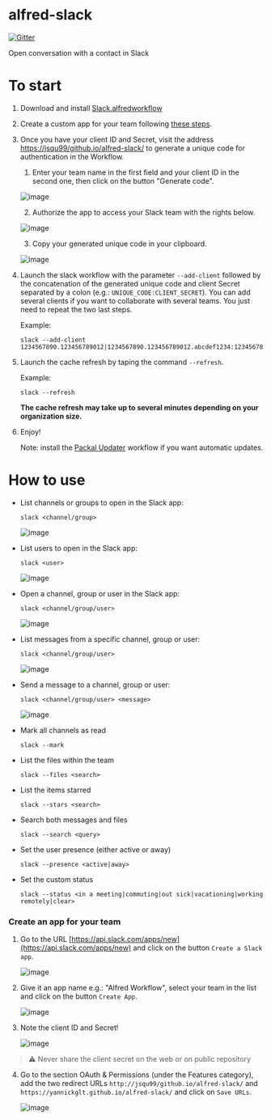 alfred-slack
============

[![Gitter](https://badges.gitter.im/yannickglt/alfred-slack.svg)](https://gitter.im/yannickglt/alfred-slack?utm_source=badge&utm_medium=badge&utm_campaign=pr-badge)

Open conversation with a contact in Slack

# To start
1. Download and install [Slack.alfredworkflow](https://github.com/packal/repository/raw/master/com.yannickglt.alfred2.slack/slack.alfredworkflow)
2. Create a custom app for your team following [these steps](#create-an-app-for-your-team).
3. Once you have your client ID and Secret, visit the address [https://jsqu99/github.io/alfred-slack/](https://yannickglt.github.io/alfred-slack/) to generate a unique code for authentication in the Workflow.
  
    1. Enter your team name in the first field and your client ID in the second one, then click on the button "Generate code".
      
      ![image](https://user-images.githubusercontent.com/1006426/46915167-2494ff80-cfa8-11e8-81cd-25ff613cfdf4.png)
    
    2. Authorize the app to access your Slack team with the rights below. 
      
      ![image](https://user-images.githubusercontent.com/1006426/46915174-38d8fc80-cfa8-11e8-8aae-9b3da44db2c2.png)
    
    3. Copy your generated unique code in your clipboard.
      
      ![image](https://user-images.githubusercontent.com/1006426/46915183-50b08080-cfa8-11e8-9a70-12fe531185e0.png)
      
4. Launch the slack workflow with the parameter `--add-client` followed by the concatenation of the generated unique code and client Secret separated by a colon (e.g.: `UNIQUE_CODE:CLIENT_SECRET`).
You can add several clients if you want to collaborate with several teams. You just need to repeat the two last steps.
  
    Example: 
    ```
    slack --add-client 1234567890.123456789012|1234567890.123456789012.abcdef1234:1234567890abcdef1234567890abcdef
    ```
5. Launch the cache refresh by taping the command `--refresh`.

    Example:
    ```
    slack --refresh
    ```
    **The cache refresh may take up to several minutes depending on your organization size.**
  
6. Enjoy!

   Note: install the [Packal Updater](http://www.packal.org/workflow/packal-updater) workflow if you want automatic updates.

# How to use
- List channels or groups to open in the Slack app:

  ```
  slack <channel/group>
  ```
  ![image](https://cloud.githubusercontent.com/assets/1006426/10527597/a4c81c44-7391-11e5-9009-625d1e6957f1.png)


- List users to open in the Slack app:

  ```
  slack <user>
  ```
  ![image](https://cloud.githubusercontent.com/assets/1006426/10527601/aa77ab3c-7391-11e5-9e04-1b937ef35206.png)

- Open a channel, group or user in the Slack app:

  ```
  slack <channel/group/user>
  ```
  ![image](https://user-images.githubusercontent.com/1006426/29512380-5298e878-8662-11e7-9968-1ae765d4d75c.gif)

- List messages from a specific channel, group or user:

  ```
  slack <channel/group/user>
  ```
  ![image](https://cloud.githubusercontent.com/assets/1006426/10527030/918dd7f2-738e-11e5-9ea1-4bf74a0dd9cb.png)

- Send a message to a channel, group or user:

  ```
  slack <channel/group/user> <message>
  ```
  ![image](https://cloud.githubusercontent.com/assets/1006426/10527561/6966d26c-7391-11e5-8907-ee2999e3ef36.png)

- Mark all channels as read

  ```
  slack --mark
  ```

- List the files within the team

  ```
  slack --files <search>
  ```

- List the items starred

  ```
  slack --stars <search>
  ```

- Search both messages and files
  
  ```
  slack --search <query>
  ```

- Set the user presence (either active or away)

  ```
  slack --presence <active|away>
  ```

- Set the custom status

  ```
  slack --status <in a meeting|commuting|out sick|vacationing|working remotely|clear>
  ```

### Create an app for your team
1. Go to the URL [https://api.slack.com/apps/new](https://api.slack.com/apps/new) and click on the button `Create a Slack app`.

    ![image](https://cloud.githubusercontent.com/assets/1006426/25681953/9067e094-3056-11e7-9f8d-4ea2b0627eff.png)

2. Give it an app name e.g.: "Alfred Workflow", select your team in the list and click on the button `Create App`.

    ![image](https://cloud.githubusercontent.com/assets/1006426/25682019/d5db3450-3056-11e7-8f24-470463ce6dd5.png)

3. Note the client ID and Secret!

    ![image](https://cloud.githubusercontent.com/assets/1006426/25771653/e8aba62a-3257-11e7-88e0-050723b7058e.png)

> :warning: Never share the client secret on the web or on public repository

4. Go to the section OAuth & Permissions (under the Features category), add the two redirect URLs `http://jsqu99/github.io/alfred-slack/` and `https://yannickglt.github.io/alfred-slack/` and click on `Save URLs`.

    ![image](https://user-images.githubusercontent.com/1006426/29512021-5b623578-8661-11e7-96b4-6650e735b4f4.png)

